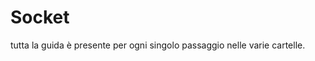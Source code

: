 <html>
  <body>
    <h1>
      Socket
    </h1> 
    <p>
      tutta la guida è presente per ogni singolo passaggio nelle varie cartelle.
    </p>
  </body>
</html>
